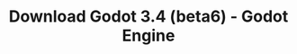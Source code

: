 ---
# Generated by /tools/generators/src/download_archive_generator !!! do not edit by hand !!!
title: 'Download Godot 3.4 (beta6) - Godot Engine'
type: 'download/archive'
name: '3.4'
flavor: 'beta6'
release_date: '2021-10-06T03:00:00-00:00'
release_notes: 'article/dev-snapshot-godot-3-4-beta-6/'
primaryPlatforms:
  - 'android.apk'
  - 'macos.universal'
  - 'windows.64'
  - 'linux_server.headless.64'
  - 'web'
  - 'templates'
links:
  android.apk:
    name: 'android.apk'
    title: 'Android'
    caption: 'Universal APK (ARM64 + ARMv7 + x86_64 + x86)'
    tags:
      - 'APK download'
      - 'ARM64/v7'
      - 'x86 (64 & 32 bit)'
    hosts:
      github_builds:
        regular: 'https://github.com/godotengine/godot-builds/releases/download/3.4-beta6/Godot_v3.4-beta6_android_editor.apk'
        mono: '#'
      github:
        regular: 'https://github.com/godotengine/godot/releases/download/3.4-beta6/Godot_v3.4-beta6_android_editor.apk'
        mono: '#'
  macos.universal:
    name: 'macos.universal'
    title: 'macOS'
    caption: 'Universal (x86_64 + Apple Silicon)'
    tags:
      - 'Intel/Apple Silicon'
      - '64 bit'
    hosts:
      github_builds:
        regular: 'https://github.com/godotengine/godot-builds/releases/download/3.4-beta6/Godot_v3.4-beta6_osx.universal.zip'
        mono: 'https://github.com/godotengine/godot-builds/releases/download/3.4-beta6/Godot_v3.4-beta6_mono_osx.universal.zip'
      github:
        regular: 'https://github.com/godotengine/godot/releases/download/3.4-beta6/Godot_v3.4-beta6_osx.universal.zip'
        mono: 'https://github.com/godotengine/godot/releases/download/3.4-beta6/Godot_v3.4-beta6_mono_osx.universal.zip'
  windows.64:
    name: 'windows.64'
    title: 'Windows'
    caption: 'Standard (x86_64)'
    tags:
      - '64 bit'
    hosts:
      github_builds:
        regular: 'https://github.com/godotengine/godot-builds/releases/download/3.4-beta6/Godot_v3.4-beta6_win64.exe.zip'
        mono: 'https://github.com/godotengine/godot-builds/releases/download/3.4-beta6/Godot_v3.4-beta6_mono_win64.zip'
      github:
        regular: 'https://github.com/godotengine/godot/releases/download/3.4-beta6/Godot_v3.4-beta6_win64.exe.zip'
        mono: 'https://github.com/godotengine/godot/releases/download/3.4-beta6/Godot_v3.4-beta6_mono_win64.zip'
  linux_server.headless.64:
    name: 'linux_server.headless.64'
    title: 'Linux Server'
    caption: 'Headless (x86_64)'
    tags:
      - '64 bit'
      - 'Headless'
    hosts:
      github_builds:
        regular: 'https://github.com/godotengine/godot-builds/releases/download/3.4-beta6/Godot_v3.4-beta6_linux_headless.64.zip'
        mono: 'https://github.com/godotengine/godot-builds/releases/download/3.4-beta6/Godot_v3.4-beta6_mono_linux_headless_64.zip'
      github:
        regular: 'https://github.com/godotengine/godot/releases/download/3.4-beta6/Godot_v3.4-beta6_linux_headless.64.zip'
        mono: 'https://github.com/godotengine/godot/releases/download/3.4-beta6/Godot_v3.4-beta6_mono_linux_headless_64.zip'
  web:
    name: 'web'
    title: 'Web editor'
    caption: ''
    tags:
      - 'Self-hosted'
      - 'Cross-platform'
    hosts:
      github_builds:
        regular: 'https://github.com/godotengine/godot-builds/releases/download/3.4-beta6/Godot_v3.4-beta6_web_editor.zip'
        mono: '#'
      github:
        regular: 'https://github.com/godotengine/godot/releases/download/3.4-beta6/Godot_v3.4-beta6_web_editor.zip'
        mono: '#'
  linux.64:
    name: 'linux.64'
    title: 'Linux'
    caption: 'Standard (x86_64)'
    tags:
      - '64 bit'
    hosts:
      github_builds:
        regular: 'https://github.com/godotengine/godot-builds/releases/download/3.4-beta6/Godot_v3.4-beta6_x11.64.zip'
        mono: 'https://github.com/godotengine/godot-builds/releases/download/3.4-beta6/Godot_v3.4-beta6_mono_x11_64.zip'
      github:
        regular: 'https://github.com/godotengine/godot/releases/download/3.4-beta6/Godot_v3.4-beta6_x11.64.zip'
        mono: 'https://github.com/godotengine/godot/releases/download/3.4-beta6/Godot_v3.4-beta6_mono_x11_64.zip'
  linux.32:
    name: 'linux.32'
    title: 'Linux'
    caption: 'Standard (x86)'
    tags:
      - '32 bit'
    hosts:
      github_builds:
        regular: 'https://github.com/godotengine/godot-builds/releases/download/3.4-beta6/Godot_v3.4-beta6_x11.32.zip'
        mono: 'https://github.com/godotengine/godot-builds/releases/download/3.4-beta6/Godot_v3.4-beta6_mono_x11_32.zip'
      github:
        regular: 'https://github.com/godotengine/godot/releases/download/3.4-beta6/Godot_v3.4-beta6_x11.32.zip'
        mono: 'https://github.com/godotengine/godot/releases/download/3.4-beta6/Godot_v3.4-beta6_mono_x11_32.zip'
  windows.32:
    name: 'windows.32'
    title: 'Windows'
    caption: 'Standard (x86)'
    tags:
      - '32 bit'
    hosts:
      github_builds:
        regular: 'https://github.com/godotengine/godot-builds/releases/download/3.4-beta6/Godot_v3.4-beta6_win32.exe.zip'
        mono: 'https://github.com/godotengine/godot-builds/releases/download/3.4-beta6/Godot_v3.4-beta6_mono_win32.zip'
      github:
        regular: 'https://github.com/godotengine/godot/releases/download/3.4-beta6/Godot_v3.4-beta6_win32.exe.zip'
        mono: 'https://github.com/godotengine/godot/releases/download/3.4-beta6/Godot_v3.4-beta6_mono_win32.zip'
  linux_server.64:
    name: 'linux_server.64'
    title: 'Linux Server'
    caption: 'Standard (x86_64)'
    tags:
      - '64 bit'
    hosts:
      github_builds:
        regular: 'https://github.com/godotengine/godot-builds/releases/download/3.4-beta6/Godot_v3.4-beta6_linux_server.64.zip'
        mono: 'https://github.com/godotengine/godot-builds/releases/download/3.4-beta6/Godot_v3.4-beta6_mono_linux_server_64.zip'
      github:
        regular: 'https://github.com/godotengine/godot/releases/download/3.4-beta6/Godot_v3.4-beta6_linux_server.64.zip'
        mono: 'https://github.com/godotengine/godot/releases/download/3.4-beta6/Godot_v3.4-beta6_mono_linux_server_64.zip'
  aar_library:
    name: 'aar_library'
    title: 'AAR library'
    caption: ''
    tags:
      - 'Android plugins'
      - 'Java'
      - 'Kotlin'
    hosts:
      github_builds:
        regular: 'https://github.com/godotengine/godot-builds/releases/download/3.4-beta6/godot-lib.3.4.beta6.release.aar'
        mono: 'https://github.com/godotengine/godot-builds/releases/download/3.4-beta6/godot-lib.3.4.beta6.mono.release.aar'
      github:
        regular: 'https://github.com/godotengine/godot/releases/download/3.4-beta6/godot-lib.3.4.beta6.release.aar'
        mono: 'https://github.com/godotengine/godot/releases/download/3.4-beta6/godot-lib.3.4.beta6.mono.release.aar'
  templates:
    name: 'templates'
    title: 'Export templates'
    caption: ''
    tags:
      - 'Used to export your games to all supported platforms'
    hosts:
      github_builds:
        regular: 'https://github.com/godotengine/godot-builds/releases/download/3.4-beta6/Godot_v3.4-beta6_export_templates.tpz'
        mono: 'https://github.com/godotengine/godot-builds/releases/download/3.4-beta6/Godot_v3.4-beta6_mono_export_templates.tpz'
      github:
        regular: 'https://github.com/godotengine/godot/releases/download/3.4-beta6/Godot_v3.4-beta6_export_templates.tpz'
        mono: 'https://github.com/godotengine/godot/releases/download/3.4-beta6/Godot_v3.4-beta6_mono_export_templates.tpz'
---